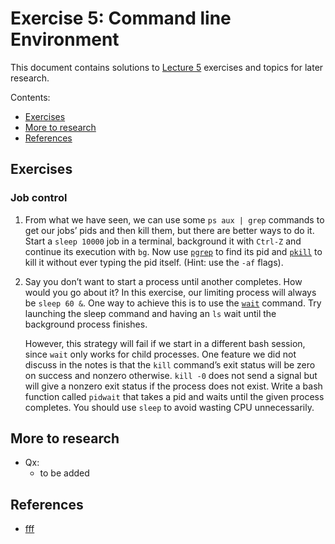 # Exercise 5: Command line Environment

This document contains solutions to [Lecture 5](https://missing.csail.mit.edu/2020/command-line) exercises and topics for later research.

Contents:

* [Exercises](#exercises)
* [More to research](#more-to-research)
* [References](#references)

## Exercises
### Job control
1.  From what we have seen, we can use some `ps aux | grep` commands to 
    get our jobs’ pids and then kill them, but there are better ways to do it. 
    Start a `sleep 10000` job in a terminal, background it with `Ctrl-Z` and 
    continue its execution with `bg`. Now use [`pgrep`](https://www.man7.org/linux/man-pages/man1/pgrep.1.html) to find its pid and [`pkill`](http://man7.org/linux/man-pages/man1/pgrep.1.html) to kill it without ever typing the pid itself. 
    (Hint: use the `-af` flags).

1.  Say you don’t want to start a process until another completes. How would you 
    go about it? In this exercise, our limiting process will always be `sleep 60 &`. 
    One way to achieve this is to use the [`wait`](https://www.man7.org/linux/man-pages/man1/wait.1p.html) command. 
    Try launching the sleep command and having an `ls` wait until the background 
    process finishes.

    However, this strategy will fail if we start in a different bash session, 
    since `wait` only works for child processes. One feature we did not discuss in 
    the notes is that the `kill` command’s exit status will be zero on success and 
    nonzero otherwise. `kill -0` does not send a signal but will give a nonzero exit 
    status if the process does not exist. Write a bash function called `pidwait` that 
    takes a pid and waits until the given process completes. You should use `sleep` to 
    avoid wasting CPU unnecessarily.

## More to research
*   Qx:
    *   to be added

## References
*   [fff]()

